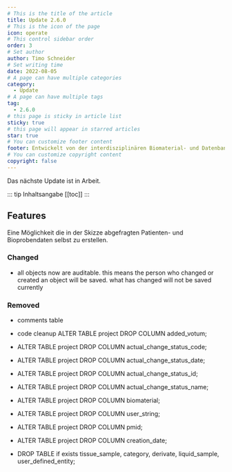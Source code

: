 ```yaml
---
# This is the title of the article
title: Update 2.6.0
# This is the icon of the page
icon: operate
# This control sidebar order
order: 3
# Set author
author: Timo Schneider
# Set writing time
date: 2022-08-05
# A page can have multiple categories
category:
  - Update
# A page can have multiple tags
tag:
  - 2.6.0
# this page is sticky in article list
sticky: true
# this page will appear in starred articles
star: true
# You can customize footer content
footer: Entwickelt von der interdisziplinären Biomaterial- und Datenbank Frankfurt (iBDF)
# You can customize copyright content
copyright: false
---
```


Das nächste Update ist in Arbeit.

<!-- more -->
::: tip Inhaltsangabe
[[toc]]
:::

## Features

Eine Möglichkeit die in der Skizze abgefragten Patienten- und Bioprobendaten selbst zu erstellen.


### Changed
- all objects now are auditable. this means the person who changed or created an object will be saved. what has changed will not be saved currently

### Removed
- comments table
- code cleanup 
  ALTER TABLE project
  DROP COLUMN added_votum;

- ALTER TABLE project
  DROP COLUMN actual_change_status_code;

- ALTER TABLE project
  DROP COLUMN actual_change_status_date;

- ALTER TABLE project
  DROP COLUMN actual_change_status_id;

- ALTER TABLE project
  DROP COLUMN actual_change_status_name;

- ALTER TABLE project
  DROP COLUMN biomaterial;

- ALTER TABLE project
  DROP COLUMN user_string;

- ALTER TABLE project
  DROP COLUMN pmid;

- ALTER TABLE project
  DROP COLUMN creation_date;

- DROP TABLE if exists tissue_sample, category, derivate, liquid_sample, user_defined_entity;